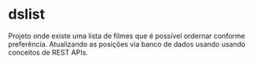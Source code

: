 # dslist

Projeto onde existe uma lista de filmes que é possível ordernar conforme preferência. Atualizando as posições via banco de dados usando usando conceitos de REST APIs.
